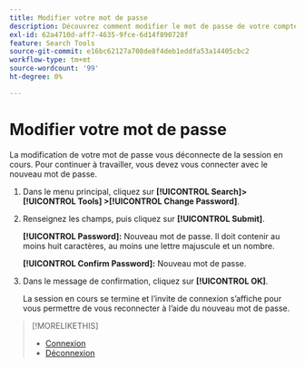 ```yaml
---
title: Modifier votre mot de passe
description: Découvrez comment modifier le mot de passe de votre compte.
exl-id: 62a4710d-aff7-4635-9fce-6d14f890728f
feature: Search Tools
source-git-commit: e16bc62127a708de8f4deb1eddfa53a14405cbc2
workflow-type: tm+mt
source-wordcount: '99'
ht-degree: 0%

---
```


# Modifier votre mot de passe

La modification de votre mot de passe vous déconnecte de la session en cours. Pour continuer à travailler, vous devez vous connecter avec le nouveau mot de passe.

1. Dans le menu principal, cliquez sur **[!UICONTROL Search]> [!UICONTROL Tools] >[!UICONTROL Change Password]**.

1. Renseignez les champs, puis cliquez sur **[!UICONTROL Submit]**.

   **[!UICONTROL Password]:** Nouveau mot de passe. Il doit contenir au moins huit caractères, au moins une lettre majuscule et un nombre.

   **[!UICONTROL Confirm Password]:** Nouveau mot de passe.

1. Dans le message de confirmation, cliquez sur **[!UICONTROL OK]**.

   La session en cours se termine et l’invite de connexion s’affiche pour vous permettre de vous reconnecter à l’aide du nouveau mot de passe.

>[!MORELIKETHIS]
>
>* [Connexion](/help/search-social-commerce/getting-started/log-in.md)
>* [Déconnexion](/help/search-social-commerce/getting-started/log-out.md)
